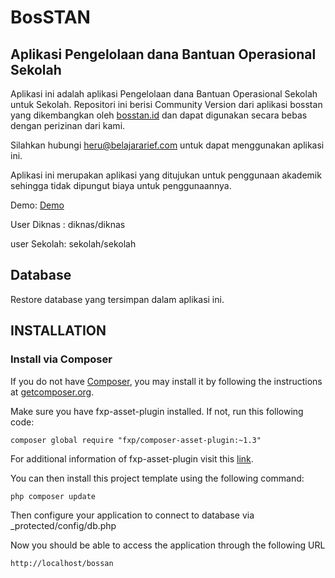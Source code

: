 BosSTAN
===================

Aplikasi Pengelolaan dana Bantuan Operasional Sekolah
-------------------
Aplikasi ini adalah aplikasi Pengelolaan dana Bantuan Operasional Sekolah untuk Sekolah. Repositori ini berisi Community Version dari aplikasi bosstan yang dikembangkan oleh [bosstan.id](https://bosstan.id) dan dapat digunakan secara bebas dengan perizinan dari kami.

Silahkan hubungi heru@belajararief.com untuk dapat menggunakan aplikasi ini.

Aplikasi ini merupakan aplikasi yang ditujukan untuk penggunaan akademik sehingga tidak dipungut biaya untuk penggunaannya.

Demo:  [Demo](http://showcase.belajararief.com/bossan)

User Diknas : diknas/diknas

user Sekolah: sekolah/sekolah

Database
------------

Restore database yang tersimpan dalam aplikasi ini.

INSTALLATION
------------

### Install via Composer

If you do not have [Composer](http://getcomposer.org/), you may install it by following the instructions
at [getcomposer.org](http://getcomposer.org/doc/00-intro.md#installation-nix).

Make sure you have fxp-asset-plugin installed. If not, run this following code:
~~~
composer global require "fxp/composer-asset-plugin:~1.3"
~~~

For additional information of fxp-asset-plugin visit this [link](https://github.com/fxpio/composer-asset-plugin/blob/master/Resources/doc/index.md).

You can then install this project template using the following command:

~~~
php composer update
~~~

Then configure your application to connect to database via _protected/config/db.php

Now you should be able to access the application through the following URL

~~~
http://localhost/bossan
~~~
